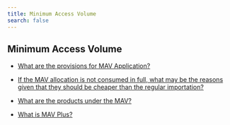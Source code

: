 ```yaml
---
title: Minimum Access Volume
search: false
---
```


## Minimum Access Volume


 - [What are the provisions for MAV Application?](/fy-2022-plan-and-budget/minimum-access-volume/what-are-the-provisions-for-mav-application)
    
 - [If the MAV allocation is not consumed in full, what may be the reasons given that they should be cheaper than the regular importation?](/fy-2022-plan-and-budget/minimum-access-volume/if-the-mav-allocation-is-not-consumed-in-full-what-may-be-the-reasons-given-that-they-should-be-chea)
    
 - [What are the products under the MAV?](/fy-2022-plan-and-budget/minimum-access-volume/what-are-the-products-under-the-mav)
    
 - [What is MAV Plus?](/fy-2022-plan-and-budget/minimum-access-volume/what-is-mav-plus)
    
